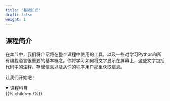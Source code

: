 ```yaml
---
title: "基础知识"
draft: false
weight: 1
---
```


## 课程简介

在本节中，我们将介绍将在整个课程中使用的工具，以及一些对学习Python和所有编程语言很重要的基本概念。你将学习如何将文字显示在屏幕上，这些文字包括代码中的注释、存储信息以及从你的程序用户那里获取信息。

让我们开始吧！
<details open>
<summary>课程科目</summary>
{{% children /%}}
</details>